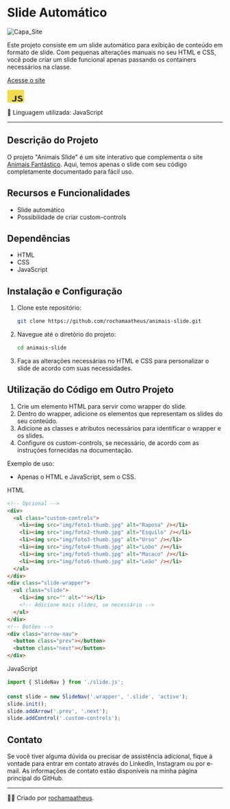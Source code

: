 # Slide Automático

![Capa_Site](https://i.imgur.com/C8fuumQ.png)

Este projeto consiste em um slide automático para exibição de conteúdo em formato de slide. Com pequenas alterações manuais no seu HTML e CSS, você pode criar um slide funcional apenas passando os containers necessários na classe.

[Acesse o site](https://rochamaatheus.github.io/Animais-Slide/index.html)

<img align="center" alt="Rocha-JavaScript" height="30" width="40" src="https://raw.githubusercontent.com/devicons/devicon/master/icons/javascript/javascript-original.svg">

🚀 Linguagem utilizada: JavaScript

---

## Descrição do Projeto

O projeto "Animais Slide" é um site interativo que complementa o site [Animais Fantástico](https://rochamaatheus.github.io/Animais-Fantasticos/index.html). Aqui, temos apenas o slide com seu código completamente documentado para fácil uso.

## Recursos e Funcionalidades

- Slide automático
- Possibilidade de criar custom-controls

## Dependências

- HTML
- CSS
- JavaScript

## Instalação e Configuração

1. Clone este repositório:

   ```bash
   git clone https://github.com/rochamaatheus/animais-slide.git
   
2. Navegue até o diretório do projeto:

   ```bash
   cd animais-slide
   
3. Faça as alterações necessárias no HTML e CSS para personalizar o slide de acordo com suas necessidades.

## Utilização do Código em Outro Projeto

1. Crie um elemento HTML para servir como wrapper do slide.
2. Dentro do wrapper, adicione os elementos que representam os slides do seu conteúdo.
3. Adicione as classes e atributos necessários para identificar o wrapper e os slides.
4. Configure os custom-controls, se necessário, de acordo com as instruções fornecidas na documentação.

Exemplo de uso:

- Apenas o HTML e JavaScript, sem o CSS.

HTML
```html
<!-- Opcional -->
<div>
  <ul class="custom-controls">
    <li><img src="img/foto1-thumb.jpg" alt="Raposa" /></li>
    <li><img src="img/foto2-thumb.jpg" alt="Esquilo" /></li>
    <li><img src="img/foto3-thumb.jpg" alt="Urso" /></li>
    <li><img src="img/foto4-thumb.jpg" alt="Lobo" /></li>
    <li><img src="img/foto5-thumb.jpg" alt="Macaco" /></li>
    <li><img src="img/foto6-thumb.jpg" alt="Leão" /></li>
  </ul>
</div>
<div class="slide-wrapper">
  <ul class="slide">
    <li><img src="" alt=""></li>
    <!-- Adicione mais slides, se necessário -->
  </ul>
</div>
<!-- Botões -->
<div class="arrow-nav">
  <button class="prev"></button>
  <button class="next"></button>
</div>
```
JavaScript
```javascript
import { SlideNav } from './slide.js';

const slide = new SlideNav('.wrapper', '.slide', 'active');
slide.init();
slide.addArrow('.prev', '.next');
slide.addControl('.custom-controls');
```

## Contato

Se você tiver alguma dúvida ou precisar de assistência adicional, fique à vontade para entrar em contato através do LinkedIn, Instagram ou por e-mail. As informações de contato estão disponíveis na minha página principal do GitHub.

---

👨‍💻 Criado por [rochamaatheus](https://github.com/rochamaatheus).
